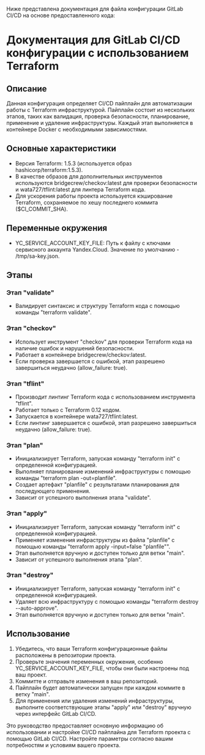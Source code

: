 Ниже представлена документация для файла конфигурации GitLab CI/CD на основе предоставленного кода:

# Документация для GitLab CI/CD конфигурации с использованием Terraform

## Описание

Данная конфигурация определяет CI/CD пайплайн для автоматизации работы с Terraform инфраструктурой. Пайплайн состоит из нескольких этапов, таких как валидация, проверка безопасности, планирование, применение и удаление инфраструктуры. Каждый этап выполняется в контейнере Docker с необходимыми зависимостями.

## Основные характеристики

- Версия Terraform: 1.5.3 (используется образ hashicorp/terraform:1.5.3).
- В качестве образов для дополнительных инструментов используются bridgecrew/checkov:latest для проверки безопасности и wata727/tflint:latest для линтера Terraform кода.
- Для ускорения работы проекта используется кэширование Terraform, сохраняемое по хешу последнего коммита ($CI_COMMIT_SHA).

## Переменные окружения

- YC_SERVICE_ACCOUNT_KEY_FILE: Путь к файлу с ключами сервисного аккаунта Yandex.Cloud. Значение по умолчанию - /tmp/sa-key.json.

## Этапы

### Этап "validate"

- Валидирует синтаксис и структуру Terraform кода с помощью команды "terraform validate".

### Этап "checkov"

- Использует инструмент "checkov" для проверки Terraform кода на наличие ошибок и нарушений безопасности.
- Работает в контейнере bridgecrew/checkov:latest.
- Если проверка завершается с ошибкой, этап разрешено завершиться неудачно (allow_failure: true).

### Этап "tflint"

- Производит линтинг Terraform кода с использованием инструмента "tflint".
- Работает только с Terraform 0.12 кодом.
- Запускается в контейнере wata727/tflint:latest.
- Если линтинг завершается с ошибкой, этап разрешено завершиться неудачно (allow_failure: true).

### Этап "plan"

- Инициализирует Terraform, запуская команду "terraform init" с определенной конфигурацией.
- Выполняет планирование изменений инфраструктуры с помощью команды "terraform plan -out=planfile".
- Создает артефакт "planfile" с результатами планирования для последующего применения.
- Зависит от успешного выполнения этапа "validate".

### Этап "apply"

- Инициализирует Terraform, запуская команду "terraform init" с определенной конфигурацией.
- Применяет изменения инфраструктуры из файла "planfile" с помощью команды "terraform apply -input=false "planfile"".
- Этап выполняется вручную и доступен только для ветки "main".
- Зависит от успешного выполнения этапа "plan".

### Этап "destroy"

- Инициализирует Terraform, запуская команду "terraform init" с определенной конфигурацией.
- Удаляет всю инфраструктуру с помощью команды "terraform destroy --auto-approve".
- Этап выполняется вручную и доступен только для ветки "main".

## Использование

1. Убедитесь, что ваши Terraform конфигурационные файлы расположены в репозитории проекта.
2. Проверьте значения переменных окружения, особенно YC_SERVICE_ACCOUNT_KEY_FILE, чтобы они были настроены под ваш проект.
3. Коммитте и отправьте изменения в ваш репозиторий.
4. Пайплайн будет автоматически запущен при каждом коммите в ветку "main".
5. Для применения или удаления изменений инфраструктуры, выполните соответствующие этапы "apply" или "destroy" вручную через интерфейс GitLab CI/CD.

Это руководство предоставляет основную информацию об использовании и настройке CI/CD пайплайна для Terraform проекта с помощью GitLab CI/CD. Настройте параметры согласно вашим потребностям и условиям вашего проекта.